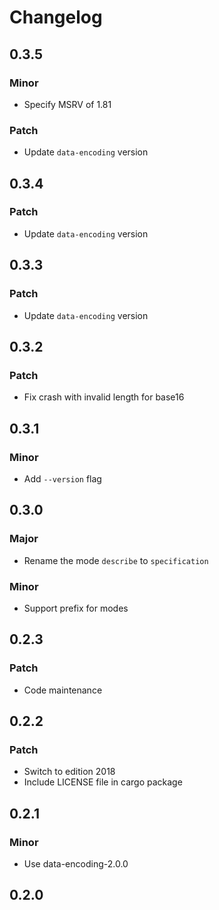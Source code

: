 # Changelog

## 0.3.5

### Minor

- Specify MSRV of 1.81

### Patch

- Update `data-encoding` version

## 0.3.4

### Patch

- Update `data-encoding` version

## 0.3.3

### Patch

- Update `data-encoding` version

## 0.3.2

### Patch

- Fix crash with invalid length for base16

## 0.3.1

### Minor

- Add `--version` flag

## 0.3.0

### Major

- Rename the mode `describe` to `specification`

### Minor

- Support prefix for modes

## 0.2.3

### Patch

- Code maintenance

## 0.2.2

### Patch

- Switch to edition 2018
- Include LICENSE file in cargo package

## 0.2.1

### Minor

- Use data-encoding-2.0.0

## 0.2.0
